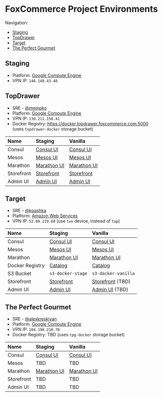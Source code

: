 # FoxCommerce Project Environments

Navigation:
* [Staging](#staging)
* [TopDrawer](#topdrawer)
* [Target](#target)
* [The Perfect Gourmet](#the-perfect-gourmet)

## Staging

* Platform: [Google Compute Engine](https://console.cloud.google.com/compute/instances?project=foxcomm-staging&authuser=1)
* VPN IP: `146.148.43.48 `

## TopDrawer

* SRE - [@mempko](https://github.com/mempko)
* Platform: [Google Compute Engine](https://console.cloud.google.com/compute/instances?project=foxcommerce-production-shared&authuser=1)
* VPN IP: `130.211.158.41`
* Docker Registry: https://docker.topdrawer.foxcommerce.com:5000 (uses `topdrawer-docker` storage bucket)

| Name       | Staging                                                         | Vanilla                                                        |
|:-----------|:----------------------------------------------------------------|:---------------------------------------------------------------|
| Consul     | [Consul UI](http://10.0.0.15:8500/ui/#/topdrawer-stage/services) | [Consul UI](http://10.0.0.3:8500/ui/#/topdrawer/services)     |
| Mesos      | [Mesos UI](http://10.0.0.15:5050/#/)                             | [Mesos UI](http://10.0.0.3:5050/#/)                           |
| Marathon   | [Marathon UI](http://10.0.0.15:8080/ui/#/apps)                   | [Marathon UI](http://10.0.0.3:8080/ui/#/apps)                 |
| Storefront | [Storefront](https://topdrawer-stage.foxcommerce.com)           | [Storefront](https://topdrawer-production.foxcommerce.com)     |
| Admin UI   | [Admin UI](https://admin.topdrawer-stage.foxcommerce.com)       | [Admin UI](https://admin.topdrawer-production.foxcommerce.com) |

## Target

* SRE - [@kpashka](https://github.com/kpashka)
* Platform: [Amazon Web Services](https://us-west-2.console.aws.amazon.com/ec2/v2/home?region=us-west-2#Instances:sort=instanceId)
* VPN IP: `52.89.219.60` (use `tun` device, instead of `tap`)

| Name            | Staging                                                                              | Vanilla                                                                          |
|:----------------|:-------------------------------------------------------------------------------------|:---------------------------------------------------------------------------------|
| Consul          | [Consul UI](http://docker-tgt-stage.foxcommerce.com:8500/ui/#/target-stage/services) | [Consul UI](http://docker-tgt-vanilla.foxcommerce.com:8500/ui/#/target/services) |
| Mesos           | [Mesos UI](http://docker-tgt-stage.foxcommerce.com:5050/#/)                          | [Mesos UI](http://10.0.7.209:5050/#/)                                            |
| Marathon        | [Marathon UI](http://docker-tgt-stage.foxcommerce.com:8080/ui/#/apps)                | [Marathon UI](http://docker-tgt-vanilla.foxcommerce.com:8080/ui/#/apps)          |
| Docker Registry | [Catalog](https://docker-tgt-stage.foxcommerce.com:5000/v2/_catalog)                 | [Catalog](https://docker-tgt-vanilla.foxcommerce.com:5000/v2/_catalog)           |
| S3 Bucket       | `s3-docker-stage`                                                                    | `s3-docker-vanilla`                                                              |
| Storefront      | [Storefront](https://tgt-stage.foxcommerce.com)                                      | [Storefront](https://tgt-vanilla.foxcommerce.com) (TBD)                          |
| Admin UI        | [Admin UI](https://admin-tgt-stage.foxcommerce.com/admin/login)                      | [Admin UI](https://admin-tgt-vanilla.foxcommerce.com/admin/login) (TBD)          |

## The Perfect Gourmet

* SRE - [@alexkreskiyan](https://github.com/alexkreskiyan)
* Platform: [Google Compute Engine](https://console.cloud.google.com/compute/instances?project=foxcommerce-production-shared&authuser=1)
* VPN IP: `104.198.210.70`
* Docker Registry: TBD (uses `tpg-docker` storage bucket)

| Name            | Staging                                                   | Vanilla                                              |
|:----------------|:----------------------------------------------------------|:-----------------------------------------------------|
| Consul          | [Consul UI](http://10.0.0.3:8500/ui/#/tpg-stage/services) | [Consul UI](http://10.0.0.10:8500/ui/#/tpg/services) |
| Mesos           | TBD                                                       | TBD                                                  |
| Marathon        | [Marathon UI](http://10.0.0.3:8080/ui/#/apps)             | [Marathon UI](http://10.0.0.10:8080/ui/#/apps)       |
| Storefront      | TBD                                                       | TBD                                                  |
| Admin UI        | TBD                                                       | TBD                                                  |
